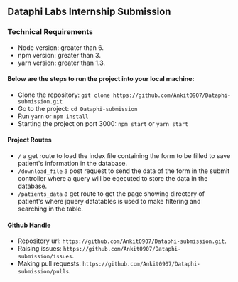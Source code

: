 ## Dataphi Labs Internship Submission

### Technical Requirements
- Node version: greater than 6.
- npm version: greater than 3.
- yarn version: greater than 1.3.
    
#### Below are the steps to run the project into your local machine:

  - Clone the repository: `git clone https://github.com/Ankit0907/Dataphi-submission.git`
  - Go to the project: `cd Dataphi-submission`
  - Run `yarn` or `npm install`
  - Starting the project on port 3000: `npm start` or `yarn start`

#### Project Routes
  - `/` a get route to load the index file containing the form to be filled to save patient's information in the database.
  - `/download_file` a post request to send the data of the form in the submit controller where a query will be eqecuted to store the data in the database.
  - `/patients_data` a get route to get the page showing directory of patient's where jquery datatables is used to make filtering and searching in the table.

#### Github Handle
  - Repository url: `https://github.com/Ankit0907/Dataphi-submission.git`.
  - Raising issues: `https://github.com/Ankit0907/Dataphi-submission/issues`.
  - Making pull requests: `https://github.com/Ankit0907/Dataphi-submission/pulls`.
